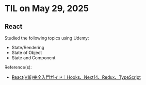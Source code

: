 # TIL on May 29, 2025
## React
Studied the following topics using Udemy:

- State/Rendering
- State of Object
- State and Component

Reference(s): 
- [React(v18)完全入門ガイド｜Hooks、Next14、Redux、TypeScript](https://www.udemy.com/course/react-complete-guide)